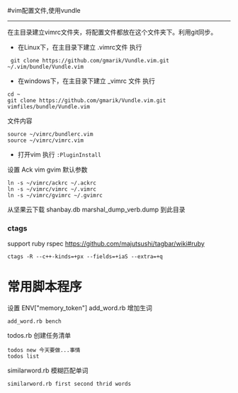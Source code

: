 #vim配置文件,使用vundle

------

在主目录建立vimrc文件夹，将配置文件都放在这个文件夹下。利用git同步。

- 在Linux下，在主目录下建立 .vimrc文件
执行 

```
 git clone https://github.com/gmarik/Vundle.vim.git ~/.vim/bundle/Vundle.vim
```

- 在windows下，在主目录下建立 _vimrc 文件
执行 

```
cd ~
git clone https://github.com/gmarik/Vundle.vim.git vimfiles/bundle/Vundle.vim
```

文件内容
```
source ~/vimrc/bundlerc.vim
source ~/vimrc/vimrc.vim

```
- 打开vim 执行 `:PluginInstall`



设置 Ack vim gvim 默认参数
```
ln -s ~/vimrc/ackrc ~/.ackrc
ln -s ~/vimrc/vimrc ~/.vimrc
ln -s ~/vimrc/gvimrc ~/.gvimrc
```

从坚果云下载 shanbay.db marshal_dump_verb.dump 到此目录









### ctags
support ruby rspec
https://github.com/majutsushi/tagbar/wiki#ruby

```
ctags -R --c++-kinds=+px --fields=+iaS --extra=+q 
```

# 常用脚本程序

设置 ENV["memory_token"]
add_word.rb 增加生词
```
add_word.rb bench
```
todos.rb 创建任务清单
```
todos new 今天要做...事情
todos list
```
similarword.rb 模糊匹配单词
```
similarword.rb first second thrid words
```
